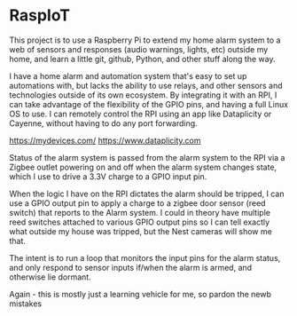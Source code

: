 # RaspIoT
This project is to use a Raspberry Pi to extend my home alarm system to a web of sensors and responses (audio warnings, lights, etc) outside my home, and learn a little git, github, Python, and other stuff along the way.

I have a home alarm and automation system that's easy to set up automations with, but lacks the ability to use relays, and other sensors and technologies outside of its own ecosystem. By integrating it with an RPI, I can take advantage of the flexibility of the GPIO pins, and having a full Linux OS to use. I can remotely control the RPI using an app like Dataplicity or Cayenne, without having to do any port forwarding.

https://mydevices.com/
https://www.dataplicity.com

Status of the alarm system is passed from the alarm system to the RPI via a Zigbee outlet powering on and off when the alarm system changes state, which I use to drive a 3.3V charge to a GPIO input pin.

When the logic I have on the RPI dictates the alarm should be tripped, I can use a GPIO output pin to apply a charge to a zigbee door sensor (reed switch) that reports to the Alarm system. I could in theory have multiple reed switches attached to various GPIO output pins so I can tell exactly what outside my house was tripped, but the Nest cameras will show me that.

The intent is to run a loop that monitors the input pins for the alarm status, and only respond to sensor inputs if/when the alarm is armed, and otherwise lie dormant.

Again - this is mostly just a learning vehicle for me, so pardon the newb mistakes
